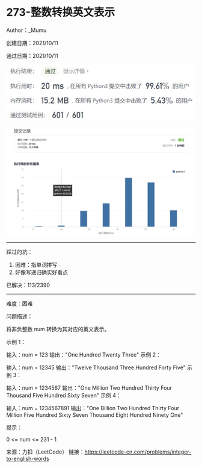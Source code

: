 # 273-整数转换英文表示

Author：_Mumu

创建日期：2021/10/11

通过日期：2021/10/11

![](./通过截图2.jpg)

![](./通过截图1.jpg)

*****

踩过的坑：

1. 困难：指单词拼写
2. 好像写递归确实好看点

已解决：113/2390

*****

难度：困难

问题描述：

将非负整数 num 转换为其对应的英文表示。

 

示例 1：

输入：num = 123
输出："One Hundred Twenty Three"
示例 2：

输入：num = 12345
输出："Twelve Thousand Three Hundred Forty Five"
示例 3：

输入：num = 1234567
输出："One Million Two Hundred Thirty Four Thousand Five Hundred Sixty Seven"
示例 4：

输入：num = 1234567891
输出："One Billion Two Hundred Thirty Four Million Five Hundred Sixty Seven Thousand Eight Hundred Ninety One"


提示：

0 <= num <= 231 - 1

来源：力扣（LeetCode）
链接：https://leetcode-cn.com/problems/integer-to-english-words
